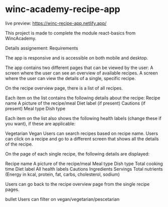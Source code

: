 # winc-academy-recipe-app
live preview:
https://winc-recipe-app.netlify.app/

This project is made to complete the module react-basics from WincAcademy.

Details assignement:
Requirements

The app is responsive and is accessible on both mobile and desktop.


The app contains two different pages that can be viewed by the user:
A screen where the user can see an overview of available recipes.
A screen where the user can view the details of a single, specific recipe.


On the recipe overview page, there is a list of all recipes.

Each item on the list contains the following details about the recipe:
Recipe name
A picture of the recipe/meal
Diet label (if present)
Cautions (if present)
Meal type
Dish type

Each item on the list also shows the following health labels (change these if you want), if these are applicable: 

Vegetarian
Vegan
Users can search recipes based on recipe name.
Users can click on a recipe and go to a different screen that shows all the details of the recipe.



On the page of each single recipe, the following details are displayed:

Recipe name
A picture of the recipe/meal
Meal type
Dish type
Total cooking time
Diet label
All health labels
Cautions
Ingredients
Servings
Total nutrients (Energy in kcal, protein, fat, carbs, cholesterol, sodium)

Users can go back to the recipe overview page from the single recipe pages.

bullet
Users can filter on vegan/vegetarian/pescetarian



